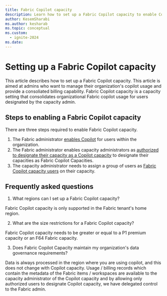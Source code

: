 ```yaml
---
title: Fabric Copilot capacity
description: Learn how to set up a Fabric Copilot capacity to enable Copilot adoption
author: KesemSharabi
ms.author: kesharab
ms.topic: conceptual
ms.custom:
  - ignite-2024
ms.date: 
---
```


# Setting up a Fabric Copilot capacity

This article describes how to set up a Fabric Copilot capacity. This article is aimed at admins who want to manage their organization's copilot usage and provide a consoliated billing capability.
Fabric Copilot capacity is a capacity setting that consolidates organizational Fabric copilot usage for users designated by the capacity admin.

## Steps to enabling a Fabric Copilot capacity

There are three steps required to enable Fabric Copilot capacity.
1. The Fabric administrator [enables Copilot](../admin/service-admin-portal-copilot.md) for users within the organization.
2. The Fabric administrator enables capacity administrators as [authorized to designate their capacity as a Copilot capacity](../admin/service-admin-portal-copilot.md)  to designate their capacities as Fabric Copilot Capacities.
3. The capacity administrator needs to assign a group of users as [Fabric Copilot capacity users](../admin/capacity-settings.md) on their capacity.

## Frequently asked questions

1. What regions can I set up a Fabric Copilot capacity?

Fabric Copilot capacity is only supported in the Fabric tenant's home region.

2. What are the size restrictions for a Fabric Copilot capacity?

Fabric Copilot capacity needs to be greater or equal to a P1 premium capacity or an F64 Fabric capacity.

3. Does Fabric Copilot Capacity maintain my organization's data governance requirements?

Data is always processed in the region where you are using copilot, and this does not change with Copilot capacity. Usage / billing records which contain the metadata of the Fabric items / workspaces are available to the capacity administrator of the Copilot capacity and by allowing only authorized users to designate Copilot capacity, we have delegated control to the Fabric admin.
